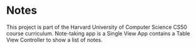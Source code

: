 # Notes
This project is part of the Harvard University of Computer Science CS50 course curriculum.
Note-taking app is a Single View App contains a Table View Controller to show a list of notes.
